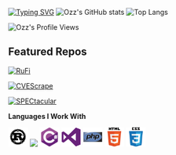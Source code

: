[![Typing SVG](https://readme-typing-svg.herokuapp.com?color=1366F7&background=0B0B0B00&center=true&vCenter=true&lines=Weclome+To+Ozz's+GitHub+Profile++++++++++)](https://git.io/typing-svg)
![Ozz's GitHub stats](https://github-readme-stats.vercel.app/api?username=4czr&show_icons=true&theme=tokyonight)
![Top Langs](https://github-readme-stats.vercel.app/api/top-langs/?username=4czr&layout=compact)

![Ozz's Profile Views](https://komarev.com/ghpvc/?username=4czr)

## Featured Repos

[![RuFi](https://github-readme-stats.vercel.app/api/pin/?username=4czr&repo=RuFi&show_owner=true)](https://github.com/4czr/RuFi)

[![CVEScrape](https://github-readme-stats.vercel.app/api/pin/?username=4czr&repo=CVEScrape&show_owner=true)](https://github.com/4czr/CVEScrape)

[![SPECtacular](https://github-readme-stats.vercel.app/api/pin/?username=4czr&repo=SPECtacular&show_owner=true)](https://github.com/4czr/SPECtacular)


**Languages I Work With**  

<code><img src="https://raw.githubusercontent.com/devicons/devicon/master/icons/rust/rust-plain.svg" alt="bash" width="40" height="40"/></code>
<code><img height="40" src="https://raw.githubusercontent.com/shinokada/shinokada/master/assets/python.png"></code>
<code><img height="40" src="https://raw.githubusercontent.com/devicons/devicon/master/icons/csharp/csharp-original.svg"></code>
<code><img height="40" src="https://raw.githubusercontent.com/devicons/devicon/master/icons/visualstudio/visualstudio-plain.svg"></code>
<code><img src="https://raw.githubusercontent.com/devicons/devicon/master/icons/php/php-original.svg" alt="html5" width="40" height="40"/></code>
<code><img src="https://raw.githubusercontent.com/devicons/devicon/master/icons/html5/html5-original-wordmark.svg" alt="html5" width="40" height="40"/></code>
<code><img src="https://raw.githubusercontent.com/devicons/devicon/master/icons/css3/css3-original-wordmark.svg" alt="css3" width="40" height="40"/></code>
